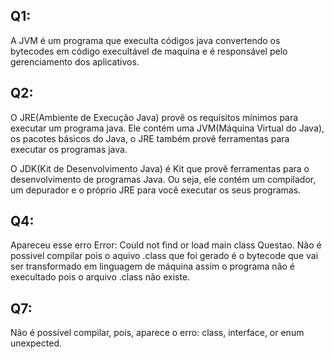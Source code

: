 ## Q1:

A JVM é um programa que execulta códigos java convertendo os bytecodes em código execultável de maquina e é responsável pelo gerenciamento dos aplicativos.

## Q2:

O JRE(Ambiente de Execução Java) provê os requisitos mínimos para executar um programa java. Ele contém uma JVM(Máquina Virtual do Java), os pacotes    básicos do Java, o JRE também provê ferramentas para executar os programas java.

O JDK(Kit de Desenvolvimento Java) é Kit que provê ferramentas para o desenvolvimento de programas Java. Ou seja, ele contém um compilador, um depurador e o próprio JRE para você executar os seus programas.

## Q4:

Apareceu esse erro Error: Could not find or load main class Questao. Não é possivel compilar pois o aquivo .class que foi gerado é o bytecode que vai ser transformado em linguagem de máquina assim o programa não é execultado pois o arquivo .class não existe.

## Q7:

Não é possível compilar, pois, aparece o erro: class, interface, or enum unexpected.
